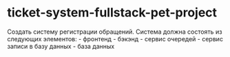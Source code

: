 # ticket-system-fullstack-pet-project
Создать систему регистрации обращений. Система должна состоять из следующих элементов: - фронтенд - бэкэнд - сервис очередей - сервис записи в базу данных - база данных
